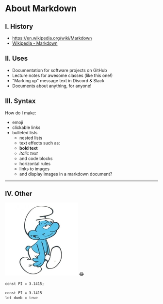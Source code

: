 # About Markdown

## I. History
- https://en.wikipedia.org/wiki/Markdown
- [Wikipedia - Markdown](https://en.wikipedia.org/wiki/Markdown)

## II. Uses
- Documentation for software projects on GitHub
- Lecture notes for awesome classes (like this one!)
- "Marking up" message text in Discord & Slack
- Documents about anything, for anyone!

## III. Syntax
How do I make:
- emoji
- clickable links
- bulleted lists
	- nested lists
	- text effects such as:
	- **bold text**
	- *italic text*
	- and code blocks
	- horizontal rules
	- links to images
	- and display images in a markdown document?
---

## IV. Other
![Dopey Smurf](https://github.com/Lux-Capacitor29/IGME-110-Repo/blob/main/68747470733a2f2f7669676e657474652e77696b69612e6e6f636f6f6b69652e6e65742f736d757266732f696d616765732f302f30642f446f706579342e4a50472f7265766973696f6e2f6c61746573742f7363616c652d746f2d77696474682d646f776e2f3234303f6.webp)
:joy:

`const PI = 3.1415;`
```
const PI = 3.1415
let dumb = true
```
